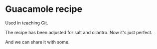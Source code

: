 # Guacamole recipe

Used in teaching Git.

The recipe has been adjusted for salt and cilantro. 
Now it's just perfect. 

And we can share it with some.

